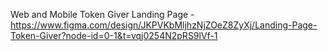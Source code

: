 Web and Mobile Token Giver Landing Page - https://www.figma.com/design/JKPVKbMljhzNjZOeZ8ZyXj/Landing-Page-Token-Giver?node-id=0-1&t=vqj0254N2pRS9lVf-1
